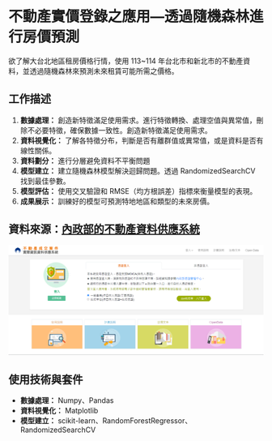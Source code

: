 # 不動產實價登錄之應用—透過隨機森林進行房價預測
欲了解大台北地區租房價格行情，使用 113~114 年台北市和新北市的不動產資料，並透過隨機森林來預測未來租賃可能所需之價格。

## 工作描述
1. **數據處理：** 創造新特徵滿足使用需求。進行特徵轉換、處理空值與異常值，刪除不必要特徵，確保數據一致性。創造新特徵滿足使用需求。
2. **資料視覺化：** 了解各特徵分布，判斷是否有離群值或異常值，或是資料是否有線性關係。
3. **資料劃分：** 進行分層避免資料不平衡問題
4. **模型建立：** 建立隨機森林模型解決迴歸問題。透過 RandomizedSearchCV 找到最佳參數。
5. **模型評估：** 使用交叉驗證和 RMSE（均方根誤差）指標來衡量模型的表現。
6. **成果展示：** 訓練好的模型可預測特地地區和類型的未來房價。 

## 資料來源：[內政部的不動產資料供應系統](https://plvr.land.moi.gov.tw/Login_input?authfailed=true#)
![不動產資料供應系統](photo/不動產資料供應系統.png)

## 使用技術與套件
- **數據處理：** Numpy、Pandas
- **資料視覺化：** Matplotlib
- **模型建立：** scikit-learn、RandomForestRegressor、RandomizedSearchCV


